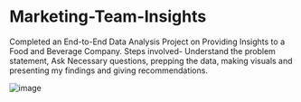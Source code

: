 # Marketing-Team-Insights
Completed an End-to-End Data Analysis Project on Providing Insights to a Food and Beverage Company. Steps involved- Understand the problem statement, Ask Necessary questions, prepping the data, making visuals and presenting my findings and giving recommendations.


![image](https://github.com/ayush83040/Marketing-Team-Insights/assets/76944405/b82f517c-0939-4906-8355-5109e71275c9)
